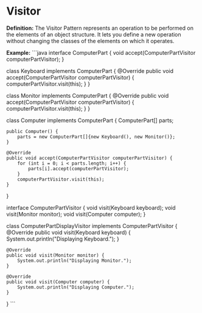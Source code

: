 # Visitor
**Definition:** The Visitor Pattern represents an operation to be performed on the elements of an object structure. It lets you define a new operation without changing the classes of the elements on which it operates.

**Example:**
\`\`\`java
interface ComputerPart {
    void accept(ComputerPartVisitor computerPartVisitor);
}

class Keyboard implements ComputerPart {
    @Override
    public void accept(ComputerPartVisitor computerPartVisitor) {
        computerPartVisitor.visit(this);
    }
}

class Monitor implements ComputerPart {
    @Override
    public void accept(ComputerPartVisitor computerPartVisitor) {
        computerPartVisitor.visit(this);
    }
}

class Computer implements ComputerPart {
    ComputerPart[] parts;

    public Computer() {
        parts = new ComputerPart[]{new Keyboard(), new Monitor()};
    }

    @Override
    public void accept(ComputerPartVisitor computerPartVisitor) {
        for (int i = 0; i < parts.length; i++) {
            parts[i].accept(computerPartVisitor);
        }
        computerPartVisitor.visit(this);
    }
}

interface ComputerPartVisitor {
    void visit(Keyboard keyboard);
    void visit(Monitor monitor);
    void visit(Computer computer);
}

class ComputerPartDisplayVisitor implements ComputerPartVisitor {
    @Override
    public void visit(Keyboard keyboard) {
        System.out.println("Displaying Keyboard.");
    }

    @Override
    public void visit(Monitor monitor) {
        System.out.println("Displaying Monitor.");
    }

    @Override
    public void visit(Computer computer) {
        System.out.println("Displaying Computer.");
    }
}
\`\`\`

